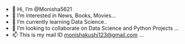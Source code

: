 - 👋 Hi, I’m @Monisha5621
- 👀 I’m interested in News, Books, Movies...
- 🌱 I’m currently learning Data Science..
- 💞️ I’m looking to collaborate on Data Science and Python Projects ...
- 📫 This is my mail ID monishakushi123@gmail.com ...

<!---
Monisha5621/Monisha5621 is a ✨ special ✨ repository because its `README.md` (this file) appears on your GitHub profile.
You can click the Preview link to take a look at your changes.
--->
